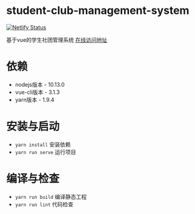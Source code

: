 # student-club-management-system

[![Netlify Status](https://api.netlify.com/api/v1/badges/af2af7ba-96e3-4047-a05e-eadeed582759/deploy-status)](https://app.netlify.com/sites/student-club-management-system/deploys)

基于vue的学生社团管理系统 [在线访问地址](https://student-club-management-system.netlify.com/)

# 依赖

- nodejs版本 - 10.13.0
- vue-cli版本 - 3.1.3
- yarn版本 - 1.9.4

# 安装与启动

* ```yarn install``` 安装依赖
* ```yarn run serve``` 运行项目

# 编译与检查

* ```yarn run build``` 编译静态工程
* ```yarn run lint``` 代码检查
